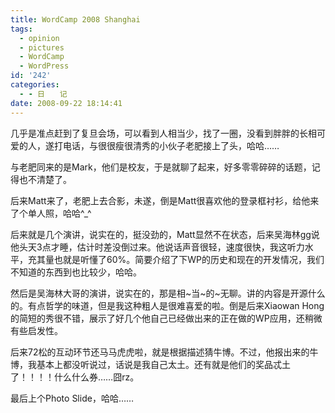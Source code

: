 ```yaml
---
title: WordCamp 2008 Shanghai
tags:
  - opinion
  - pictures
  - WordCamp
  - WordPress
id: '242'
categories:
  - - 日　　记
date: 2008-09-22 18:14:41
---
```


几乎是准点赶到了复旦会场，可以看到人相当少，找了一圈，没看到胖胖的长相可爱的人，遂打电话，与很很瘦很清秀的小伙子老肥接上了头，哈哈……
<!-- more -->
与老肥同来的是Mark，他们是校友，于是就聊了起来，好多零零碎碎的话题，记得也不清楚了。

后来Matt来了，老肥上去合影，未遂，倒是Matt很喜欢他的登录框衬衫，给他来了个单人照，哈哈^_^

后来就是几个演讲，说实在的，挺没劲的，Matt显然不在状态，后来吴海林gg说他头天3点才睡，估计时差没倒过来。他说话声音很轻，速度很快，我这听力水平，充其量也就是听懂了60%。简要介绍了下WP的历史和现在的开发情况，我们不知道的东西到也比较少，哈哈。

然后是吴海林大哥的演讲，说实在的，那是相~当~的~无聊。讲的内容是开源什么的。有点哲学的味道，但是我这种粗人是很难喜爱的啦。倒是后来Xiaowan Hong的简短的秀很不错，展示了好几个他自己已经做出来的正在做的WP应用，还稍微有些启发性。

后来72松的互动环节还马马虎虎啦，就是根据描述猜牛博。不过，他报出来的牛博，我基本上都没听说过，话说是我自己太土。还有就是他们的奖品忒土了！！！！什么什么券……囧rz。

最后上个Photo Slide，哈哈……
